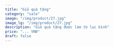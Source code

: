 ```yaml
---
title: "Giỏ quà tặng"
category: "sale"
image: "/img/product/27.jpg"
image_lg: "/img/product/27.jpg"
description: "Giỏ quà tặng được làm từ lục bình"
price: "... VNĐ"
draft: false
---
```

